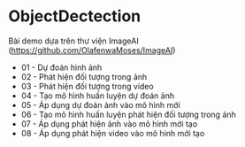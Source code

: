 # ObjectDectection

Bài demo dựa trên thư viện ImageAI (https://github.com/OlafenwaMoses/ImageAI)

- 01 - Dự đoán hình ảnh
- 02 - Phát hiện đối tượng trong ảnh
- 03 - Phát hiện đối tượng trong video
- 04 - Tạo mô hình huấn luyện dự đoán ảnh
- 05 - Áp dụng dự đoán ảnh vào mô hình mới
- 06 - Tạo mô hình huấn luyện phát hiện đối tượng trong ảnh
- 07 - Áp dụng phát hiện ảnh vào mô hình mới tạo
- 08 - Áp dụng phát hiện video vào mô hình mới tạo